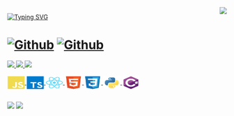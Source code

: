 <img align="right" src="https://visitor-badge.laobi.icu/badge?page_id=HenriqueLopes42.HenriqueLopes42">

[![Typing SVG](https://readme-typing-svg.herokuapp.com?color=C9D1D9&lines=Ol%C3%A1++pessoas!!%F0%9F%91%8B;Eu+sou+o+Henrique+)](https://github.com/HenriqueLopes42)

# [![Github](https://img.shields.io/github/followers/HenriqueLopes42?label=Follow&style=social)](https://github.com/HenriqueLopes42) [![Github](https://img.shields.io/github/stars/HenriqueLopes42?label=Star&style=social)](https://github.com/HenriqueLopes42)
 <div>
  <a href="https://github.com/HenriqueLopes42">
  <img height="180em" src="https://github-readme-stats.vercel.app/api?username=HenriqueLopes42&show_icons=true&theme=radical"/>
  <img height="180em" src="https://github-readme-stats.vercel.app/api/top-langs/?username=HenriqueLopes42&layout=compact&langs_count=7&theme=radical"/>
   <img height="295em" src="https://activity-graph.herokuapp.com/graph?username=HenriqueLopes42&layout=compact&langs_count=7&theme=redical"/>
</div>
<div style="display: inline_block"><br>
  <img align="center" alt="Henrique-Js" height="30" width="40" src="https://raw.githubusercontent.com/devicons/devicon/master/icons/javascript/javascript-plain.svg">
  <img align="center" alt="Henrique-Ts" height="30" width="40" src="https://raw.githubusercontent.com/devicons/devicon/master/icons/typescript/typescript-plain.svg">
  <img align="center" alt="Henrique-React" height="30" width="40" src="https://raw.githubusercontent.com/devicons/devicon/master/icons/react/react-original.svg">
  <img align="center" alt="Henrique-HTML" height="30" width="40" src="https://raw.githubusercontent.com/devicons/devicon/master/icons/html5/html5-original.svg">
  <img align="center" alt="Henrique-CSS" height="30" width="40" src="https://raw.githubusercontent.com/devicons/devicon/master/icons/css3/css3-original.svg">
  <img align="center" alt="Henrique-Python" height="30" width="40" src="https://raw.githubusercontent.com/devicons/devicon/master/icons/python/python-original.svg">
  <img align="center" alt="Henrique-Csharp" height="30" width="40" src="https://raw.githubusercontent.com/devicons/devicon/master/icons/csharp/csharp-original.svg">
  
</div>
  
  ##
 
<div> 
  <a href = "mailto:lhenrique00lopes@gmail.com"><img src="https://img.shields.io/badge/-Gmail-%23333?style=for-the-badge&logo=gmail&logoColor=white" target="_blank"></a>
  <a href="https://www.linkedin.com/" target="_blank"><img src="https://img.shields.io/badge/-LinkedIn-%230077B5?style=for-the-badge&logo=linkedin&logoColor=white" target="_blank"></a> 
 
 
 
</div>
